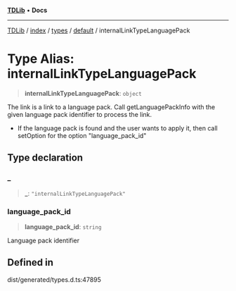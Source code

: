 [**TDLib**](../../../../../../README.md) • **Docs**

***

[TDLib](../../../../../../modules.md) / [index](../../../../../README.md) / [types](../../../README.md) / [default](../README.md) / internalLinkTypeLanguagePack

# Type Alias: internalLinkTypeLanguagePack

> **internalLinkTypeLanguagePack**: `object`

The link is a link to a language pack. Call getLanguagePackInfo with the given language pack identifier to process the link.

- If the language pack is found and the user wants to apply it, then call setOption for the option "language_pack_id"

## Type declaration

### \_

> **\_**: `"internalLinkTypeLanguagePack"`

### language\_pack\_id

> **language\_pack\_id**: `string`

Language pack identifier

## Defined in

dist/generated/types.d.ts:47895
